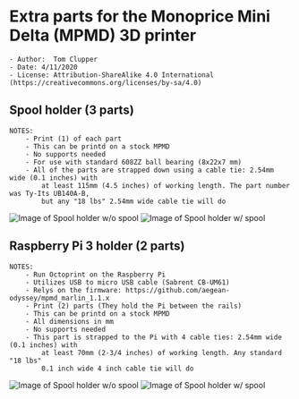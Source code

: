 # Extra parts for the Monoprice Mini Delta (MPMD) 3D printer
    - Author:  Tom Clupper
    - Date: 4/11/2020
    - License: Attribution-ShareAlike 4.0 International (https://creativecommons.org/licenses/by-sa/4.0)

## Spool holder (3 parts)
    NOTES:
        - Print (1) of each part
        - This can be printd on a stock MPMD
        - No supports needed
        - For use with standard 608ZZ ball bearing (8x22x7 mm)
        - All of the parts are strapped down using a cable tie: 2.54mm wide (0.1 inches) with
            at least 115mm (4.5 inches) of working length. The part number was Ty-Its UB140A-B,
            but any "18 lbs" 2.54mm wide cable tie will do	

![Image of Spool holder w/o spool](https://github.com/tclupper/MPMDextras/SpoolHolder/SpoolHolderWithSpool.jpg)
![Image of Spool holder w/ spool](https://github.com/tclupper/MPMDextras/SpoolHolder/SpoolHolderNoSpool.jpg)

## Raspberry Pi 3 holder (2 parts)  
    NOTES:
		- Run Octoprint on the Raspberry Pi
		- Utilizes USB to micro USB cable (Sabrent CB-UM61)
		- Relys on the firmware: https://github.com/aegean-odyssey/mpmd_marlin_1.1.x
        - Print (2) parts (They hold the Pi between the rails)
        - This can be printd on a stock MPMD
        - All dimensions in mm
        - No supports needed
        - This part is strapped to the Pi with 4 cable ties: 2.54mm wide (0.1 inches) with
            at least 70mm (2-3/4 inches) of working length. Any standard "18 lbs"
            0.1 inch wide 4 inch cable tie will do
    
![Image of Spool holder w/o spool](https://github.com/tclupper/MPMDextras/PiHolder/PiHolderFront.jpg)
![Image of Spool holder w/ spool](https://github.com/tclupper/MPMDextras/PiHolder/PiHolderBack.jpg)
